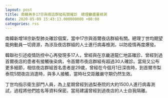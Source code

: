 ```yaml
---
layout: post
title: 南韓再多17宗與夜店群組有關確診　總理籲盡量檢測
date: 2020-05-09 15:43:13.000000000 +08:00
categories: rss
---
```


南韓新增18宗新型肺炎確診個案，當中17宗與首爾夜店群組有關。總理丁世均期望能夠動員一切資源，為涉及夜店群組的人士進行病毒檢測，以防疫情再度爆發。

韓聯社引述疫情防控中心再發現多17人，曾經與在京畿道龍仁地區確診、曾經到過首爾夜店的患者有接觸後染病，令首爾市夜店群組有超過30人確診。當局又公布更多細節，相信夜店群組首名患者是29歲，曾經在今個月1日深夜時，到首爾市梨泰院5間夜店消遣時，與多人接觸，當時社交距離嚴守期仍然生效。

丁世均指示衛生部門人員，為上星期曾經到過梨泰院的大約1500人進行病毒測試，過程將他們姓名等資料保密。當局建議曾經到過夜店的人士自我隔離。

